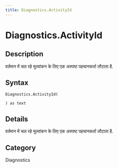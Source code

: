 ```yaml
---
title: Diagnostics.ActivityId
---
```


# Diagnostics.ActivityId


## Description

वर्तमान में चल रहे मूल्यांकन के लिए एक अस्पष्ट पहचानकर्ता लौटाता है.


## Syntax

```powerquery
Diagnostics.ActivityId(

) as text
```


## Details

वर्तमान में चल रहे मूल्यांकन के लिए एक अस्पष्ट पहचानकर्ता लौटाता है.



## Category
Diagnostics
